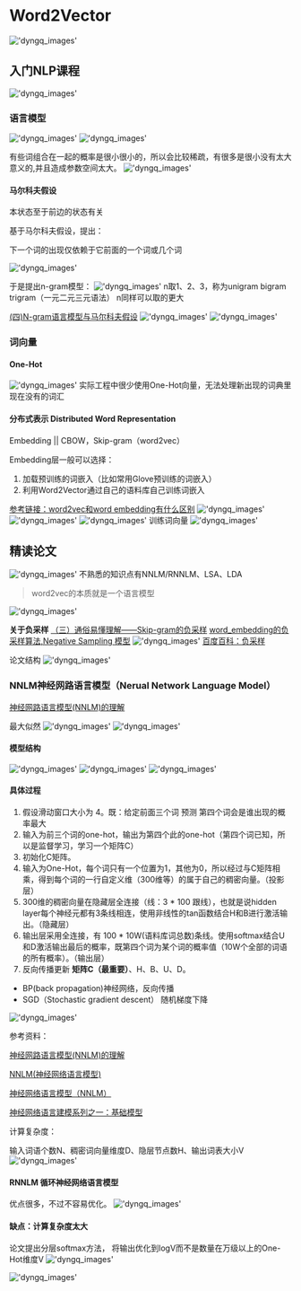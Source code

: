 # Word2Vector

!['dyngq_images'](images/dyngq_2019-10-09-16-47-42.png)

## 入门NLP课程

!['dyngq_images'](images/dyngq_2019-10-09-16-50-10.png)

### 语言模型

!['dyngq_images'](images/dyngq_2019-10-09-16-51-01.png)
!['dyngq_images'](images/dyngq_2019-10-09-17-02-29.png)

有些词组合在一起的概率是很小很小的，所以会比较稀疏，有很多是很小没有太大意义的,并且造成参数空间太大。
!['dyngq_images'](images/dyngq_2019-10-09-17-03-55.png)

#### 马尔科夫假设

本状态至于前边的状态有关

基于马尔科夫假设，提出：

下一个词的出现仅依赖于它前面的一个词或几个词

!['dyngq_images'](images/dyngq_2019-10-09-17-14-53.png)

于是提出n-gram模型：
!['dyngq_images'](images/dyngq_2019-10-09-20-19-23.png)
n取1、2、3，称为unigram bigram trigram（一元二元三元语法）
n同样可以取的更大

[(四)N-gram语言模型与马尔科夫假设](https://blog.csdn.net/hao5335156/article/details/82730983)
!['dyngq_images'](images/dyngq_2019-10-09-20-06-15.png)
!['dyngq_images'](images/dyngq_2019-10-09-21-03-42.png)

### 词向量

#### One-Hot

!['dyngq_images'](images/dyngq_2019-10-09-21-11-04.png)
实际工程中很少使用One-Hot向量，无法处理新出现的词典里现在没有的词汇

#### 分布式表示 Distributed Word Representation

Embedding || CBOW，Skip-gram（word2vec）

Embedding层一般可以选择：

1. 加载预训练的词嵌入（比如常用Glove预训练的词嵌入）
2. 利用Word2Vector通过自己的语料库自己训练词嵌入

[参考链接：word2vec和word embedding有什么区别](https://www.zhihu.com/question/53354714)
!['dyngq_images'](images/dyngq_2019-10-09-21-34-53.png)
!['dyngq_images'](images/dyngq_2019-10-09-21-46-53.png)
!['dyngq_images'](images/dyngq_2019-10-09-21-48-10.png)
训练词向量
!['dyngq_images'](images/dyngq_2019-10-09-21-49-38.png)

## 精读论文

!['dyngq_images'](images/dyngq_2019-10-10-11-40-46.png)
不熟悉的知识点有NNLM/RNNLM、LSA、LDA

> word2vec的本质就是一个语言模型

!['dyngq_images'](images/dyngq_2019-10-10-17-26-59.png)

**关于负采样**
[（三）通俗易懂理解——Skip-gram的负采样](https://zhuanlan.zhihu.com/p/39684349)
[word_embedding的负采样算法,Negative Sampling 模型](http://www.imooc.com/article/41635)
!['dyngq_images'](images/dyngq_2019-10-10-19-45-11.png)
[百度百科：负采样](https://baike.baidu.com/item/负采样/22884020?fr=aladdin)

论文结构
!['dyngq_images'](images/dyngq_2019-10-10-20-50-11.png)

### NNLM神经网路语言模型（Nerual Network Language Model）

[神经网路语言模型(NNLM)的理解](https://blog.csdn.net/lilong117194/article/details/82018008)

最大似然
!['dyngq_images'](images/dyngq_2019-10-10-21-55-29.png)
!['dyngq_images'](images/dyngq_2019-10-10-21-57-47.png)

#### 模型结构

!['dyngq_images'](images/dyngq_2019-10-11-11-26-55.png)
!['dyngq_images'](images/dyngq_2019-10-11-20-04-05.png)
!['dyngq_images'](images/dyngq_2019-10-11-20-54-48.png)

#### 具体过程

1. 假设滑动窗口大小为 4。既：给定前面三个词 预测 第四个词会是谁出现的概率最大
2. 输入为前三个词的one-hot，输出为第四个此的one-hot（第四个词已知，所以是监督学习，学习一个矩阵C）
3. 初始化C矩阵。
4. 输入为One-Hot，每个词只有一个位置为1，其他为0，所以经过与C矩阵相乘，得到每个词的一行自定义维（300维等）的属于自己的稠密向量。（投影层）
5. 300维的稠密向量在隐藏层全连接（线：3 * 100 跟线），也就是说hidden layer每个神经元都有3条线相连，使用非线性的tan函数结合H和B进行激活输出。（隐藏层）
6. 输出层采用全连接，有 100 * 10W(语料库词总数)条线。使用softmax结合U和D激活输出最后的概率，既第四个词为某个词的概率值（10W个全部的词语的所有概率）。（输出层）
7. 反向传播更新 **矩阵C（最重要）**、H、B、U、D。

* BP(back propagation)神经网络，反向传播
* SGD（Stochastic gradient descent） 随机梯度下降

!['dyngq_images'](images/dyngq_2019-10-11-21-46-44.png)

参考资料：

[神经网路语言模型(NNLM)的理解](https://blog.csdn.net/lilong117194/article/details/82018008)

[NNLM(神经网络语言模型)](https://blog.csdn.net/maqunfi/article/details/84455434)

[神经网络语言模型（NNLM）](https://www.jianshu.com/p/c28517cdfb3d)

[神经网络语言建模系列之一：基础模型](https://www.jianshu.com/p/a02ea64d6459)

计算复杂度：

输入词语个数N、稠密词向量维度D、隐层节点数H、输出词表大小V
!['dyngq_images'](images/dyngq_2019-10-12-10-52-28.png)

#### RNNLM 循环神经网络语言模型

优点很多，不过不容易优化。
!['dyngq_images'](images/dyngq_2019-10-12-11-47-30.png)

#### 缺点：计算复杂度太大

论文提出分层softmax方法， 将输出优化到logV而不是数量在万级以上的One-Hot维度V
!['dyngq_images'](images/dyngq_2019-10-12-11-50-17.png)

!['dyngq_images'](images/dyngq_2019-10-12-11-52-02.png)
